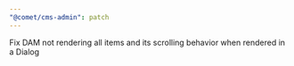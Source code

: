 ```yaml
---
"@comet/cms-admin": patch
---
```


Fix DAM not rendering all items and its scrolling behavior when rendered in a Dialog
